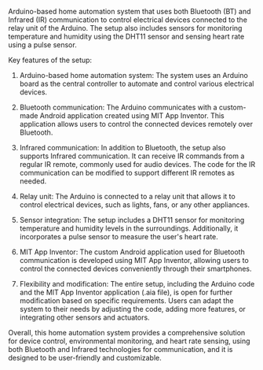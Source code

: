 Arduino-based home automation system that uses both Bluetooth (BT) and Infrared (IR) communication to control electrical devices connected to the relay unit of the Arduino. The setup also includes sensors for monitoring temperature and humidity using the DHT11 sensor and sensing heart rate using a pulse sensor.

Key features of the setup:

1. Arduino-based home automation system: The system uses an Arduino board as the central controller to automate and control various electrical devices.

2. Bluetooth communication: The Arduino communicates with a custom-made Android application created using MIT App Inventor. This application allows users to control the connected devices remotely over Bluetooth.

3. Infrared communication: In addition to Bluetooth, the setup also supports Infrared communication. It can receive IR commands from a regular IR remote, commonly used for audio devices. The code for the IR communication can be modified to support different IR remotes as needed.

4. Relay unit: The Arduino is connected to a relay unit that allows it to control electrical devices, such as lights, fans, or any other appliances.

5. Sensor integration: The setup includes a DHT11 sensor for monitoring temperature and humidity levels in the surroundings. Additionally, it incorporates a pulse sensor to measure the user's heart rate.

6. MIT App Inventor: The custom Android application used for Bluetooth communication is developed using MIT App Inventor, allowing users to control the connected devices conveniently through their smartphones.

7. Flexibility and modification: The entire setup, including the Arduino code and the MIT App Inventor application (.aia file), is open for further modification based on specific requirements. Users can adapt the system to their needs by adjusting the code, adding more features, or integrating other sensors and actuators.

Overall, this home automation system provides a comprehensive solution for device control, environmental monitoring, and heart rate sensing, using both Bluetooth and Infrared technologies for communication, and it is designed to be user-friendly and customizable.
